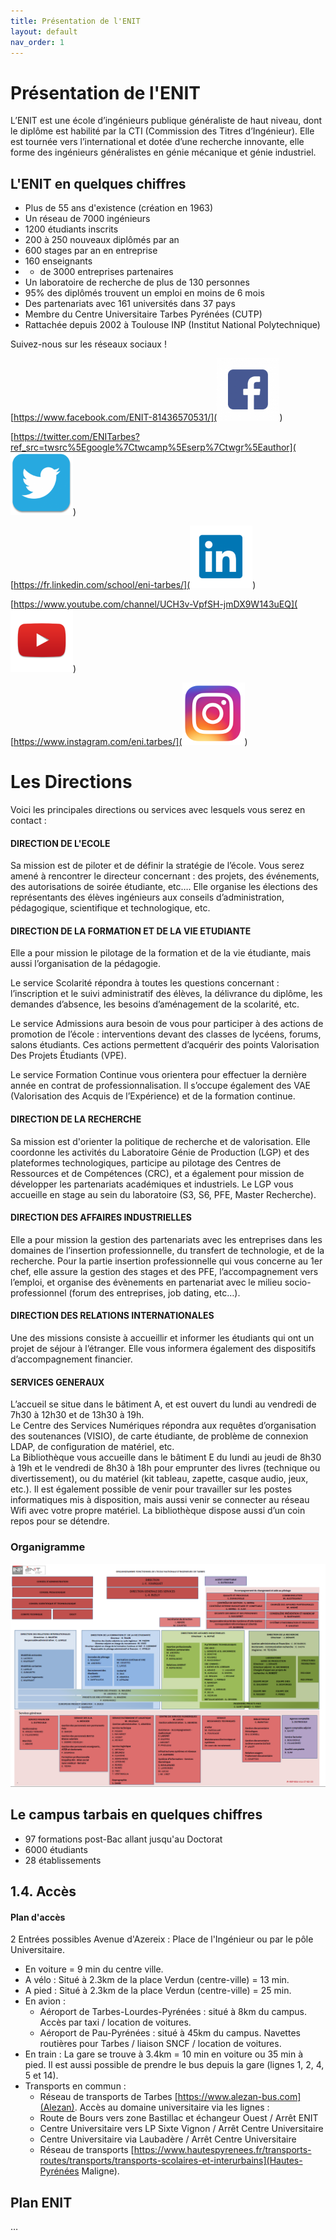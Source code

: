 ```yaml
---
title: Présentation de l'ENIT
layout: default
nav_order: 1
---
```

# Présentation de l'ENIT
L’ENIT est une école d’ingénieurs publique généraliste de haut niveau, dont le diplôme est habilité par la CTI (Commission des Titres d’Ingénieur). Elle est tournée vers l’international et dotée d’une recherche innovante, elle forme des ingénieurs généralistes en génie mécanique et génie industriel.

## L'ENIT en quelques chiffres  
- Plus de 55 ans d'existence (création en 1963)
- Un réseau de 7000 ingénieurs
- 1200 étudiants inscrits
- 200 à 250 nouveaux diplômés par an
- 600 stages par an en entreprise
- 160 enseignants
- + de 3000 entreprises partenaires
- Un laboratoire de recherche de plus de 130 personnes
- 95% des diplômés trouvent un emploi en moins de 6 mois
- Des partenariats avec 161 universités dans 37 pays
- Membre du Centre Universitaire Tarbes Pyrénées (CUTP)
- Rattachée depuis 2002 à Toulouse INP (Institut National Polytechnique)  

Suivez-nous sur les réseaux sociaux !

[https://www.facebook.com/ENIT-81436570531/](<img src="images\facebook.png" width=100 height=100 class="img-fluid"/>)

[https://twitter.com/ENITarbes?ref_src=twsrc%5Egoogle%7Ctwcamp%5Eserp%7Ctwgr%5Eauthor](<img src="images\twitter.png" width=100 height=100 class="img-fluid"/>)

[https://fr.linkedin.com/school/eni-tarbes/](<img src="images\linkedin.png" width=100 height=100 class="img-fluid"/>)

[https://www.youtube.com/channel/UCH3v-VpfSH-jmDX9W143uEQ](<img src="images\youtube.png" width=100 height=100 class="img-fluid"/>)

[https://www.instagram.com/eni.tarbes/](<img src="images\instagram.png" width=100 height=100 class="img-fluid"/>)

# Les Directions
Voici les principales directions ou services avec lesquels vous serez en contact :

#### DIRECTION DE L'ECOLE
Sa mission est de piloter et de définir la stratégie de l’école. Vous serez amené à rencontrer le directeur concernant : des projets, des événements, des autorisations de soirée étudiante, etc…. Elle organise les élections des représentants des élèves ingénieurs aux conseils d’administration, pédagogique, scientifique et technologique, etc.

#### DIRECTION DE LA FORMATION ET DE LA VIE ETUDIANTE
Elle a pour mission le pilotage de la formation et de la vie étudiante, mais aussi l’organisation de la pédagogie.  

Le service Scolarité répondra à toutes les questions concernant : l’inscription et le suivi administratif des élèves, la délivrance du diplôme, les demandes d’absence, les besoins d’aménagement de la scolarité, etc.  

Le service Admissions aura besoin de vous pour participer à des actions de promotion de l’école : interventions devant des classes de lycéens, forums, salons étudiants. Ces actions permettent d’acquérir des points Valorisation Des Projets Étudiants (VPE).  

Le service Formation Continue vous orientera pour effectuer la dernière année en contrat de professionnalisation. Il s’occupe également des VAE (Valorisation des Acquis de l’Expérience) et de la formation continue.

#### DIRECTION DE LA RECHERCHE
Sa mission est d'orienter la politique de recherche et de valorisation. Elle coordonne les activités du Laboratoire Génie de Production (LGP) et des plateformes technologiques, participe au pilotage des Centres de Ressources et de Compétences (CRC), et a également pour mission de développer les partenariats académiques et industriels. Le LGP vous accueille en stage au sein du laboratoire (S3, S6, PFE, Master Recherche).

#### DIRECTION DES AFFAIRES INDUSTRIELLES
Elle a pour mission la gestion des partenariats avec les entreprises dans les domaines de l’insertion professionnelle, du transfert de technologie, et de la recherche. Pour la partie insertion professionnelle qui vous concerne au 1er chef, elle assure la gestion des stages et des PFE, l’accompagnement vers l’emploi, et organise des évènements en partenariat avec le milieu socio-professionnel (forum des entreprises, job dating, etc…).

#### DIRECTION DES RELATIONS INTERNATIONALES
Une des missions consiste à accueillir et informer les étudiants qui ont un projet de séjour à l’étranger. Elle vous informera également des dispositifs d’accompagnement financier.

#### SERVICES GENERAUX
L’accueil se situe dans le bâtiment A, et est ouvert du lundi au vendredi de 7h30 à 12h30 et de 13h30 à 19h.  
Le Centre des Services Numériques répondra aux requêtes d’organisation des soutenances (VISIO), de carte étudiante, de problème de connexion LDAP, de configuration de matériel, etc.  
La Bibliothèque vous accueille dans le bâtiment E du lundi au jeudi de 8h30 à 19h et le vendredi de 8h30 à 18h pour emprunter des livres (technique ou divertissement), ou du matériel (kit tableau, zapette, casque audio, jeux, etc.). Il est également possible de venir pour travailler sur les postes informatiques mis à disposition, mais aussi venir se connecter au réseau Wifi avec votre propre matériel. La bibliothèque dispose aussi d’un coin repos pour se détendre.

### Organigramme
![organigramme](images/organigramme.png)
		
## Le campus tarbais en quelques chiffres
- 97 formations post-Bac allant jusqu'au Doctorat
- 6000 étudiants
- 28 établissements

## 1.4. Accès

#### Plan d'accès
2 Entrées possibles Avenue d'Azereix : Place de l'Ingénieur ou par le pôle Universitaire.
- En voiture = 9 min du centre ville.
- A vélo : Situé à 2.3km de la place Verdun (centre-ville) = 13 min.
- A pied : Situé à 2.3km de la place Verdun (centre-ville) = 25 min.
- En avion : 
	- Aéroport de Tarbes-Lourdes-Pyrénées : situé à 8km du campus. Accès par taxi / location de voitures.
	- Aéroport de Pau-Pyrénées : situé à 45km du campus. Navettes routières pour Tarbes / liaison SNCF / location de voitures.
- En train : La gare se trouve à 3.4km = 10 min en voiture ou 35 min à pied. Il est aussi possible de prendre le bus depuis la gare (lignes 1, 2, 4, 5 et 14).
- Transports en commun</u> : 
	- Réseau de transports de Tarbes [https://www.alezan-bus.com](Alezan). Accès au domaine universitaire via les lignes : 
	- Route de Bours vers zone Bastillac et échangeur Ouest / Arrêt ENIT
	- Centre Universitaire vers LP Sixte Vignon / Arrêt Centre Universitaire
	- Centre Universitaire via Laubadère / Arrêt Centre Universitaire
	- Réseau de transports [https://www.hautespyrenees.fr/transports-routes/transports/transports-scolaires-et-interurbains](Hautes-Pyrénées Maligne).

## Plan ENIT

<div id="mapid" style="width: 800px; height: 600px; position: relative; outline: none;" class="leaflet-container leaflet-fade-anim leaflet-grab leaflet-touch-drag" tabindex="0"/>…</div>
<script>var mymap = L.map('mapid').setView([43.224766, 0.051289], 20);
		L.tileLayer('https://api.mapbox.com/styles/v1/{id}/tiles/{z}/{x}/{y}?access_token=pk.eyJ1IjoibWFwYm94IiwiYSI6ImNpejY4NXVycTA2emYycXBndHRqcmZ3N3gifQ.rJcFIG214AriISLbB6B5aw', {
			maxZoom: 18,
			attribution: 'Map data &copy; <a href="https://www.openstreetmap.org/">OpenStreetMap</a> contributors, ' +
				'<a href="https://creativecommons.org/licenses/by-sa/2.0/">CC-BY-SA</a>, ' +
				'Imagery © <a href="https://www.mapbox.com/">Mapbox</a>',
			id: 'mapbox/streets-v11',
			tileSize: 512,
			zoomOffset: -1
		}).addTo(mymap);
		L.marker([43.224501, 0.051289]).addTo(mymap)
			.bindPopup("<b>Bâtiment D : Grand Amphithéâtre et Amphithéâtres C et D</b>").openPopup();
		L.marker([43.224931, 0.051187]).addTo(mymap)
			.bindPopup("<b>Bâtiment E : Bibliothèque, salles E et salles de langue</b>").openPopup();
		L.marker([43.225189, 0.05137]).addTo(mymap)
			.bindPopup("<b>Bâtiment B : Reprographie et DRI </b>").openPopup();
		L.marker([43.224817, 0.050774]).addTo(mymap)
			.bindPopup("<b>Bâtiment C : Salles de cours C</b>").openPopup();
		L.marker([43.22511, 0.051911]).addTo(mymap)
			.bindPopup("<b>Bâtiment A : Accueil</b>").openPopup();
		L.marker([43.22445, 0.050785]).addTo(mymap)	
			.bindPopup("<b>Bâtiment C : Amphithéâtres A et B>").openPopup();		
		L.marker([43.224997, 0.05012]).addTo(mymap)
			.bindPopup("<b>Gymnase G</b>").openPopup();
		L.marker([43.225384, 0.050055]).addTo(mymap)
			.bindPopup("<b>CIMMES : Atelier</b>").openPopup();
		L.marker([43.226412, 0.050007]).addTo(mymap)
			.bindPopup("<b>CIRTT 4 : Agromat</b>").openPopup();
		L.marker([43.225783, 0.050023]).addTo(mymap)
			.bindPopup("<b>CIRTT 1</b>").openPopup();
		L.marker([43.226002, 0.049996]).addTo(mymap)
			.bindPopup("<b>CIRTT 2</b>").openPopup();
		L.marker([43.226201, 0.04997]).addTo(mymap)
			.bindPopup("<b>CIRTT 3</b>").openPopup();
		L.marker([43.22751, 0.050898]).addTo(mymap)
			.bindPopup("<b>Restaurant Universitaire</b>").openPopup();
		var popup = L.popup();		
		mymap.on('click', onMapClick);
		</script>
			</div>
